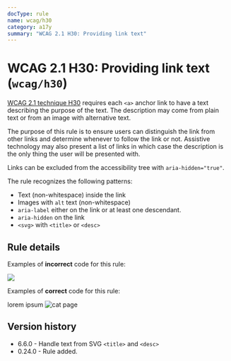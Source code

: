 ```yaml
---
docType: rule
name: wcag/h30
category: a17y
summary: "WCAG 2.1 H30: Providing link text"
---
```


# WCAG 2.1 H30: Providing link text (`wcag/h30`)

[WCAG 2.1 technique H30][1] requires each `<a>` anchor link to have a text
describing the purpose of the text. The description may come from plain text or
from an image with alternative text.

The purpose of this rule is to ensure users can distinguish the link from other
links and determine whenever to follow the link or not. Assistive technology may
also present a list of links in which case the description is the only thing the
user will be presented with.

Links can be excluded from the accessibility tree with `aria-hidden="true"`.

The rule recognizes the following patterns:

- Text (non-whitespace) inside the link
- Images with `alt` text (non-whitespace)
- `aria-label` either on the link or at least one descendant.
- `aria-hidden` on the link
- `<svg>` with `<title>` or `<desc>`

[1]: https://www.w3.org/WAI/WCAG21/Techniques/html/H30

## Rule details

Examples of **incorrect** code for this rule:

<validate name="incorrect" rules="wcag/h30">
	<a><img src="cat.gif"></a>
</validate>

Examples of **correct** code for this rule:

<validate name="correct" rules="wcag/h30">
	<a>lorem ipsum</a>
	<a><img src="cat.gif" alt="cat page"></a>
	<a aria-label="lorem ipsum"></a>
	<a aria-hidden="true"></a>
</validate>

## Version history

- 6.6.0 - Handle text from SVG `<title>` and `<desc>`
- 0.24.0 - Rule added.
